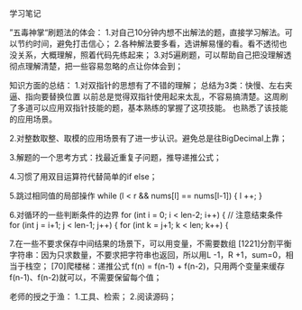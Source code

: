 学习笔记

”五毒神掌“刷题法的体会：
1.对自己10分钟内想不出解法的题，直接学习解法。可以节约时间，避免打击信心；
2.各种解法要多看，选讲解易懂的看。看不透彻也没关系，大概理解，照着代码先练起来；
3.对5遍刷题，可以帮助自己把没理解透彻点理解清楚，把一些容易忽略的点让你体会到；

知识方面的总结：
1.对双指针的思想有了不错的理解；
总结为3类：快慢、左右夹逼、指向要替换位置
以前总是觉得双指针使用起来太乱，不容易搞清楚。这周刷了多道可以应用双指针技能的题，基本熟练的掌握了这项技能。
也熟悉了该技能的应用场景。

2.对整数取整、取模的应用场景有了进一步认识。避免总是往BigDecimal上靠；

3.解题的一个思考方式：找最近重复子问题，推导递推公式；

4.习惯了用双目运算符代替简单的if else；

5.跳过相同值的局部操作
while (l < r && nums[l] == nums[l-1]) {      l ++;    }

6.对循环的一些判断条件的边界
for (int i = 0; i < len-2; i++) { // 注意结束条件
    for (int j = i+1; j < len-1; j++) {
        for (int k = j+1; k < len; k++) {

7.在一些不要求保存中间结果的场景下，可以用变量，不需要数组
[1221]分割平衡字符串：因为只求数量，不要求把字符串也返回，所以用L -1，R +1，sum=0，相当于栈空；
[70]爬楼梯：递推公式 f(n) = f(n-1) + f(n-2)，只用两个变量来缓存f(n-1)、f(n-2)就可以，不需要保留每个值；

老师的授之于渔：
1.工具、检索；
2.阅读源码；